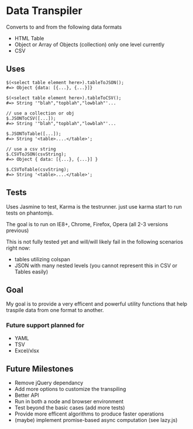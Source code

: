 Data Transpiler
===========================

Converts to and from the following data formats

- HTML Table
- Object or Array of Objects (collection) only one level currently
- CSV

Uses
-------------------------

    $(<select table element here>).tableToJSON();
    #=> Object {data: [{...}, {...}]}
    
    $(<select table element here>).tableToCSV();
    #=> String '"blah","topblah","lowblah"'...

	// use a collection or obj
    $.JSONToCSV([...]);
    #=> String '"blah","topblah","lowblah"'...

    $.JSONToTable([...]);
    #=> String '<table>....</table>';
	
	// use a csv string
	$.CSVToJSON(csvString);
	#=> Object { data: [{...}, {...}] }

    $.CSVToTable(csvString);
    #=> String '<table>....</table>';



Tests
---------------------

Uses Jasmine to test, Karma is the testrunner. just use karma start to run tests on phantomjs. 

The goal is to run on IE8+, Chrome, Firefox, Opera (all 2-3 versions previous)

This is not fully tested yet and will/will likely fail in the following scenarios right now:

- tables utilizing colspan
- JSON with many nested levels (you cannot represent this in CSV or Tables easily)

Goal
---------------------------

My goal is to provide a very efficent and powerful utility functions that help traspile data from one format to another.

### Future support planned for

- YAML
- TSV
- Excel/xlsx

Future Milestones
------------------------

- Remove jQuery dependancy
- Add more options to customize the transpiling
- Better API
- Run in both a node and browser environment
- Test beyond the basic cases (add more tests)
- Provide more efficent algorithms to produce faster operations
- (maybe) implement promise-based async computation (see lazy.js)
